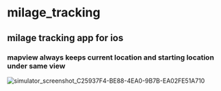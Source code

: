 # milage_tracking
## milage tracking app for ios
### mapview always keeps current location and starting location under same view
![simulator_screenshot_C25937F4-BE88-4EA0-9B7B-EA02FE51A710](https://user-images.githubusercontent.com/48223277/221365623-ddfc022a-3f46-42a4-88d4-bafd2108f6f7.png)
